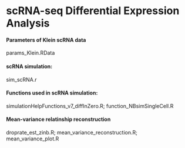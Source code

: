 # scRNA-seq Differential Expression Analysis

#### Parameters of Klein scRNA data
params_Klein.RData

#### scRNA simulation:
sim_scRNA.r

#### Functions used in scRNA simulation:
simulationHelpFunctions_v7_diffInZero.R;
function_NBsimSingleCell.R

#### Mean-variance relatinship reconstruction
droprate_est_zinb.R; 
mean_variance_reconstruction.R;
mean_variance_plot.R

